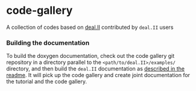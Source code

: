 # code-gallery
A collection of codes based on [deal.II](https://www.dealii.org) contributed by `deal.II` users

### Building the documentation

To build the doxygen documentation, check out the code gallery git repository in a directory parallel to the `<path/to/deal.II>/examples/` directory, and then build the `deal.II` documentation as [described in the readme](https://www.dealii.org/developer/readme.html#documentation). 
It will pick up the code gallery and create joint documentation for the tutorial and the code gallery. 
